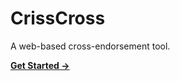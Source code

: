 # CrissCross

A web-based cross-endorsement tool.

**[Get Started →](https://esfalsa.github.io/crisscross/)**
